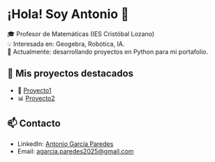 # ¡Hola! Soy Antonio 👋
🎓 Profesor de Matemáticas (IES Cristóbal Lozano)  
💡 Interesada en: Geogebra, Robótica, IA.  
🚀 Actualmente: desarrollando proyectos en Python para mi portafolio.  

## 🔬 Mis proyectos destacados
- 🧠 [Proyecto1](https://www.orientacionandujar.es/2024/05/02/ejemplos-de-pruebas-de-diagnostico-2o-eso-andalucia-2024/)
- 📊 [Proyecto2](www.google.es)


## 📫 Contacto
- LinkedIn: [Antonio García Paredes](enlace)  
- Email: agarcia.paredes2025@gmail.com
